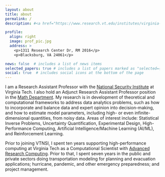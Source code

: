 ```yaml
---
layout: about
title: about
permalink: /
description: #<a href="https://www.research.vt.edu/institutes/virginia-tech-national-security-institute.html">National Security Institute, Virginia Tech</a>. #Address. Contacts. Moto. Etc.

profile:
  align: right
  image: prof_pic.jpg
  address: >
    <p>1311 Research Center Dr, RM 2016</p>
    <p>Blacksburg, VA 24061</p>

news: false  # includes a list of news items
selected_papers: true # includes a list of papers marked as "selected={true}"
social: true  # includes social icons at the bottom of the page
---
```


I am a Research Assistant Professor
with the [National Security
Institute](https://www.research.vt.edu/institutes/virginia-tech-national-security-institute.html)
at Virginia Tech. I also hold an Adjunct Research Assistant Professor position in the [Math Department](https://math.vt.edu). My research is in development of theoretical and
computational frameworks to address data analytics problems, such
as how to incorporate and balance data and expert opinion into decision-making,
and how to estimate model parameters, including high- or even
infinite-dimensional quantities, from noisy data. Areas of interest include:
Statistical Inverse Problems, Uncertainty Quantification, Experimental Design, High-Performance Computing, Artificial Intelligence/Machine Learning (AI/ML), and Reinforcement Learning.

Prior to joining VTNSI, I spent ten years supporting high-performance computing at Virginia Tech as a Computational Scientist with [Advanced Research Computing](https://arc.vt.edu). Prior to that, I spent seven years in the public and private sectors doing transportation modeling for planning and evacuation applications; hurricane, pandemic, and other emergency preparedness; and project management.

<!--
## education
- Ph.D., Math, 2018, Virginia Tech
- M.S., Math, 2004, Virginia Tech
- B.S., Physics, 2004, Virginia Tech
- B.S., Math, 2002, Virginia Tech
-->
